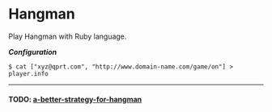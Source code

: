# Hangman
Play Hangman with Ruby language.

***Configuration***

    $ cat ["xyz@qprt.com", "http://www.domain-name.com/game/on"] > player.info

* * *

#### TODO: [a-better-strategy-for-hangman](http://lifehacker.com/5898720/a-better-strategy-for-hangman)
